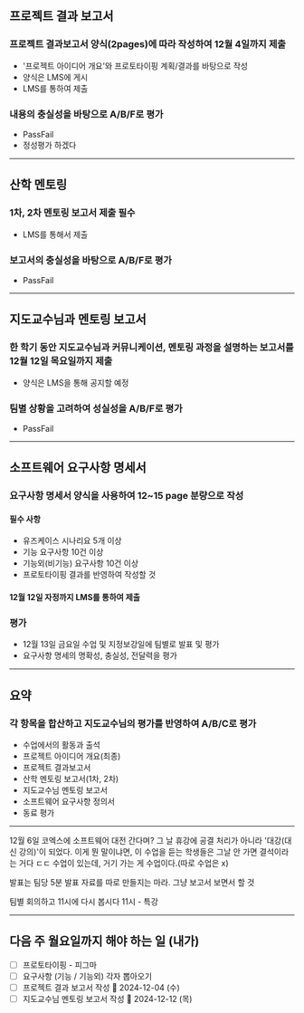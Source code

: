 ## 프로젝트 결과 보고서
### 프로젝트 결과보고서 양식(2pages)에 따라 작성하여 12월 4일까지 제출
- '프로젝트 아이디어 개요'와 프로토타이핑 계획/결과를 바탕으로 작성
- 양식은 LMS에 게시
- LMS를 통하여 제출

### 내용의 충실성을 바탕으로 A/B/F로 평가
- PassFail
- 정성평가 하겠다

---
## 산학 멘토링
### 1차, 2차 멘토링 보고서 제출 필수
- LMS를 통해서 제출

### 보고서의 충실성을 바탕으로 A/B/F로 평가
- PassFail

---
## 지도교수님과 멘토링 보고서
### 한 학기 동안 지도교수님과 커뮤니케이션, 멘토링 과정을 설명하는 보고서를 12월 12일 목요일까지 제출
- 양식은 LMS을 통해 공지할 예정

### 팀별 상황을 고려하여 성실성을 A/B/F로 평가
- PassFail

---
## 소프트웨어 요구사항 명세서
### 요구사항 명세서 양식을 사용하여 12~15 page 분량으로 작성
#### 필수 사항
- 유즈케이스 시나리요 5개 이상
- 기능 요구사항 10건 이상
- 기능외(비기능) 요구사항 10건 이상
- 프로토타이핑 결과를 반영하여 작성할 것
#### 12월 12일 자정까지 LMS를 통하여 제출

### 평가
- 12월 13일 금요일 수업 및 지정보강일에 팀별로 발표 및 평가
- 요구사항 명세의 명확성, 충실성, 전달력을 평가

---
## 요약
### 각 항목을 합산하고 지도교수님의 평가를 반영하여 A/B/C로 평가
- 수업에서의 활동과 출석
- 프로젝트 아이디어 개요(최종)
- 프로젝트 결과보고서
- 산학 멘토링 보고서(1차, 2차)
- 지도교수님 멘토링 보고서
- 소프트웨어 요구사항 정의서
- 동료 평가

---
12월 6일 코엑스에 소프트웨어 대전 간다며?
그 날 휴강에 공결 처리가 아니라 '대강(대신 강의)'이 되었다.
이게 뭔 말이냐면, 이 수업을 듣는 학생들은 그날 안 가면 결석이라는 거다 ㄷㄷ
수업이 있는데, 거기 가는 게 수업이다.(따로 수업은 x)

발표는 팀당 5분
발표 자료를 따로 만들지는 마라. 그냥 보고서 보면서 할 것

팀별 회의하고 11시에 다시 봅시다
11시 - 특강

---
## 다음 주 월요일까지 해야 하는 일 (내가)
- [ ] 프로토타이핑 - 피그마
- [ ] 요구사항 (기능 / 기능외) 각자 뽑아오기
- [ ] 프로젝트 결과 보고서 작성 📅 2024-12-04 (수)
- [ ] 지도교수님 멘토링 보고서 작성 📅 2024-12-12 (목) 
